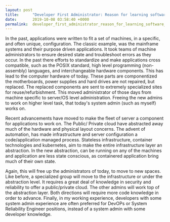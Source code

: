 ```yaml
---
layout: post
title:      "Developer First Administrator: Reason for learning software development."
date:       2019-10-08 03:58:40 +0000
permalink:  developer_first_administrator_reason_for_learning_software_development
---
```



In the past, applications were written to fit a set of machines, in a  specific, and often unique, configuration.  The classic example, was the mainframe systems and their purpose driven applications.  It took teams of machine administrators to ensure desired state and troubleshoot errors as they occur. In the past there efforts to standardize and make applications cross compatible, such as the POSIX standard, high level programming (non-assembly) languages, and interchangeable hardware components.  This has lead to the computer hardware of today. These parts are componentized the motherboards, power supplies and hard drives are not repaired, but replaced.  The replaced components are sent to extremely specialized sites for reuse/refurbishment.  This moved administrator of those days from machine specific to server/OS level administration. Freeing the new admins to work on higher level task, that today's system admin (such as myself) works on.

Recent advancements have moved to make the fleet of server a component for applications to work on.  The Public/ Private cloud have abstracted away much of the hardware  and physical layout concerns. The advent of automation, has made infrastructure and  server configuration a code/application managed process.  Stateless infrastructure, container technologies and kubernetes, aim to make the entire infrastructure layer an abstraction. In the new abstraction, can be running on any of the machines and application are less state conscious, as containered application bring much of their own state.   

Again, this will free up the administrators of today, to move to new spaces. Like before, a specialized group will move to the infrastructure or under the abstraction level. It requires a great deal of knowledge in security and reliability to offer a public/private cloud. The other admins will work top of the abstraction layer. Both directions will require more code knowledge in order to advance.   Finally, in my working experience, developers with some system admin experience are often preferred for DevOPs or System Reliability Engineer positions, instead of a system admin with some developer knowledge. 

